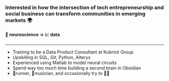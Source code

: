 ### Interested in how the intersection of tech entrepreneurship and social business can transform communities in emerging markets 🌍
#### 🧠 neuroscience &rarr; 📈 data


---
- Training to be a Data Product Consultant at Kubrick Group
- Upskilling in SQL, Git, Python, Alteryx 
- Experienced using Matlab to model neural circuits
- Spend way too much time building a second brain in Obsidian
- 🏃runner, 🎷musician, and occasionally try to 💃🏽
